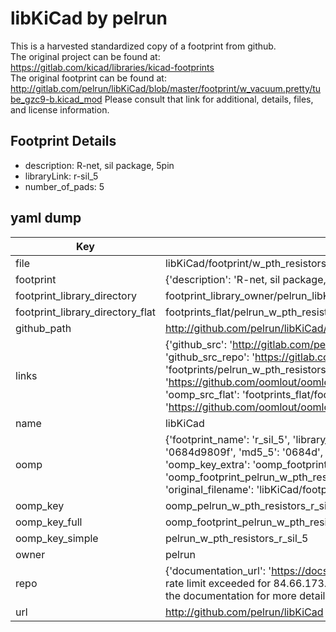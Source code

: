 # libKiCad by pelrun  
This is a harvested standardized copy of a footprint from github.  
The original project can be found at:  
https://gitlab.com/kicad/libraries/kicad-footprints  
The original footprint can be found at:
http://gitlab.com/pelrun/libKiCad/blob/master/footprint/w_vacuum.pretty/tube_gzc9-b.kicad_mod
Please consult that link for additional, details, files, and license information.  
## Footprint Details
* description: R-net, sil package, 5pin  
* libraryLink: r-sil_5  
* number_of_pads: 5  
## yaml dump  
| Key | Value |  
| --- | --- |  
| file | libKiCad/footprint/w_pth_resistors.pretty/r-sil_5.kicad_mod |  
| footprint | {'description': 'R-net, sil package, 5pin', 'libraryLink': 'r-sil_5', 'number_of_pads': 5} |  
| footprint_library_directory | footprint_library_owner/pelrun_libKiCad |  
| footprint_library_directory_flat | footprints_flat/pelrun_w_pth_resistors_r_sil_5/working |  
| github_path | http://github.com/pelrun/libKiCad/blob/master/footprint/w_pth_resistors.pretty/r-sil_5.kicad_mod |  
| links | {'github_src': 'http://gitlab.com/pelrun/libKiCad/blob/master/footprint/w_vacuum.pretty/tube_gzc9-b.kicad_mod', 'github_src_repo': 'https://gitlab.com/kicad/libraries/kicad-footprints', 'oomp_bot': 'footprints/pelrun_w_pth_resistors_r_sil_5/working', 'oomp_bot_github': 'https://github.com/oomlout/oomlout_oomp_footprint_bot/tree/main/footprints/pelrun_w_pth_resistors_r_sil_5/working', 'oomp_src_flat': 'footprints_flat/footprints_flat/pelrun_w_pth_resistors_r_sil_5/working', 'oomp_src_flat_github': 'https://github.com/oomlout/oomlout_oomp_footprint_src/tree/main/footprints_flat/pelrun_w_pth_resistors_r_sil_5/working'} |  
| name | libKiCad |  
| oomp | {'footprint_name': 'r_sil_5', 'library_name': 'w_pth_resistors', 'md5': '0684d9809fc15876995752eadd44d8da', 'md5_10': '0684d9809f', 'md5_5': '0684d', 'md5_6': '0684d9', 'oomp_key': 'oomp_pelrun_w_pth_resistors_r_sil_5', 'oomp_key_extra': 'oomp_footprint_pelrun_w_pth_resistors_r_sil_5', 'oomp_key_full': 'oomp_footprint_pelrun_w_pth_resistors_r_sil_5_0684d9', 'oomp_key_simple': 'pelrun_w_pth_resistors_r_sil_5', 'original_filename': 'libKiCad/footprint/w_pth_resistors.pretty/r-sil_5.kicad_mod', 'owner_name': 'pelrun'} |  
| oomp_key | oomp_pelrun_w_pth_resistors_r_sil_5 |  
| oomp_key_full | oomp_footprint_pelrun_w_pth_resistors_r_sil_5 |  
| oomp_key_simple | pelrun_w_pth_resistors_r_sil_5 |  
| owner | pelrun |  
| repo | {'documentation_url': 'https://docs.github.com/rest/overview/resources-in-the-rest-api#rate-limiting', 'message': "API rate limit exceeded for 84.66.173.59. (But here's the good news: Authenticated requests get a higher rate limit. Check out the documentation for more details.)"} |  
| url | http://github.com/pelrun/libKiCad |  

